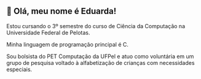 ## 💜 Olá, meu nome é Eduarda!

Estou cursando o 3º semestre do curso de Ciência da Computação na Universidade Federal de Pelotas.

Minha linguagem de programação principal é C.

Sou bolsista do PET Computação da UFPel e atuo como voluntária em um grupo de pesquisa voltado à alfabetização de crianças com necessidades especiais.

<!--
**duhdah/duhdah** is a ✨ _special_ ✨ repository because its `README.md` (this file) appears on your GitHub profile.

Here are some ideas to get you started:

- 🔭 I’m currently working on ...
- 🌱 I’m currently learning ...
- 👯 I’m looking to collaborate on ...
- 🤔 I’m looking for help with ...
- 💬 Ask me about ...
- 📫 How to reach me: ...
- 😄 Pronouns: ...
- ⚡ Fun fact: ...
-->
